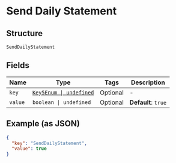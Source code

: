 
# Send Daily Statement

## Structure

`SendDailyStatement`

## Fields

| Name | Type | Tags | Description |
|  --- | --- | --- | --- |
| `key` | [`Key5Enum \| undefined`](../../doc/models/key-5-enum.md) | Optional | - |
| `value` | `boolean \| undefined` | Optional | **Default**: `true` |

## Example (as JSON)

```json
{
  "key": "SendDailyStatement",
  "value": true
}
```

